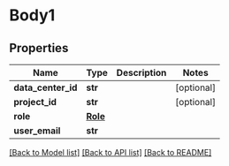 # Body1

## Properties
Name | Type | Description | Notes
------------ | ------------- | ------------- | -------------
**data_center_id** | **str** |  | [optional] 
**project_id** | **str** |  | [optional] 
**role** | [**Role**](Role.md) |  | 
**user_email** | **str** |  | 

[[Back to Model list]](../README.md#documentation-for-models) [[Back to API list]](../README.md#documentation-for-api-endpoints) [[Back to README]](../README.md)


